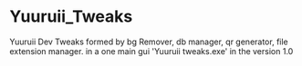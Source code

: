 # Yuuruii_Tweaks
 Yuuruii Dev Tweaks formed by bg Remover, db manager, qr generator, file extension manager. in a one main gui 'Yuuruii tweaks.exe' in the version 1.0
